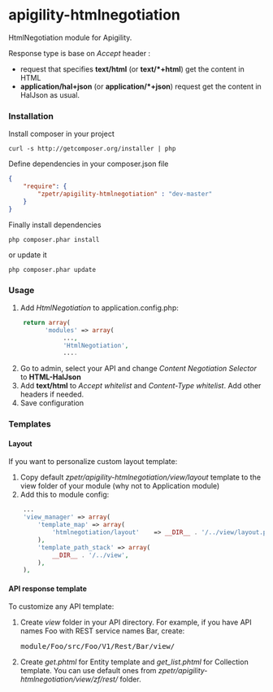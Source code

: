 apigility-htmlnegotiation
=========================

HtmlNegotiation module for Apigility.

Response type is base on *Accept* header :

- request that specifies **text/html** (or **text/\*+html**) get the content in HTML
- **application/hal+json** (or **application/\*+json**) request get the content in HalJson as usual.

### Installation
Install composer in your project

    curl -s http://getcomposer.org/installer | php

Define dependencies in your composer.json file

```json
{
    "require": {
        "zpetr/apigility-htmlnegotiation" : "dev-master"
    }
}
```

Finally install dependencies

    php composer.phar install

or update it

    php composer.phar update

### Usage
1. Add *HtmlNegotiation* to application.config.php:
```php
	return array(
          'modules' => array(
               ...,
               'HtmlNegotiation',
               ....     
```
2. Go to admin, select your API and change *Content Negotiation Selector* to **HTML-HalJson**
3. Add **text/html** to *Accept whitelist* and *Content-Type whitelist*. Add other headers if needed.
4. Save configuration

### Templates

#### Layout
If you want to personalize custom layout template:

1. Copy default *zpetr/apigility-htmlnegotiation/view/layout* template to the view folder of your module (why not to Application module)
2. Add this to module config:
```php
	...
	'view_manager' => array(
		'template_map' => array(
			'htmlnegotiation/layout'	=> __DIR__ . '/../view/layout.phtml',
		),
		'template_path_stack' => array(
			__DIR__ . '/../view',
		),
	),
```

#### API response template

To customize any API template:

1. Create *view* folder in your API directory. For example, if you have API names Foo with REST service names Bar, create:<pre>module/Foo/src/Foo/V1/Rest/Bar/view/</pre>
2. Create *get.phtml* for Entity template and *get_list.phtml* for Collection template. You can use default ones from *zpetr/apigility-htmlnegotiation/view/zf/rest/* folder.
